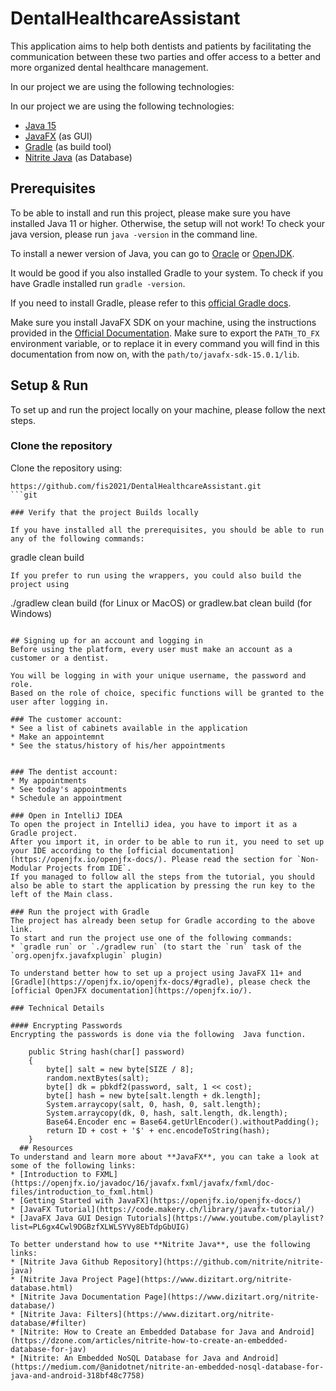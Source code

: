 # DentalHealthcareAssistant
This application aims to help both dentists and patients by facilitating the communication between these two parties and offer access to a better and more organized dental healthcare management.

In our project we are using the following technologies:

In our project we are using the following technologies:
* [Java 15 ](https://www.oracle.com/java/technologies/javase-downloads.html)
* [JavaFX](https://openjfx.io/openjfx-docs/) (as GUI)
* [Gradle](https://gradle.org/) (as build tool)
* [Nitrite Java](https://www.dizitart.org/nitrite-database.html) (as Database)


## Prerequisites
To be able to install and run this project, please make sure you have installed Java 11 or higher. Otherwise, the setup will not work!
To check your java version, please run `java -version` in the command line.

To install a newer version of Java, you can go to [Oracle](https://www.oracle.com/java/technologies/javase-downloads.html) or [OpenJDK](https://jdk.java.net/).

It would be good if you also installed Gradle to your system. To check if you have Gradle installed run `gradle -version`.

If you need to install Gradle, please refer to this [official Gradle docs](https://docs.gradle.org/current/userguide/installation.html).

Make sure you install JavaFX SDK on your machine, using the instructions provided in the [Official Documentation](https://openjfx.io/openjfx-docs/#install-javafx). Make sure to export the `PATH_TO_FX` environment variable, or to replace it in every command you will find in this documentation from now on, with the `path/to/javafx-sdk-15.0.1/lib`.



## Setup & Run
To set up and run the project locally on your machine, please follow the next steps.

### Clone the repository
Clone the repository using:
```git
https://github.com/fis2021/DentalHealthcareAssistant.git
```git

### Verify that the project Builds locally

If you have installed all the prerequisites, you should be able to run any of the following commands:
```
gradle clean build
```
If you prefer to run using the wrappers, you could also build the project using 
```
./gradlew clean build (for Linux or MacOS)
or 
gradlew.bat clean build (for Windows)
```

## Signing up for an account and logging in
Before using the platform, every user must make an account as a customer or a dentist. 

You will be logging in with your unique username, the password and role.
Based on the role of choice, specific functions will be granted to the user after logging in.

### The customer account:
* See a list of cabinets available in the application
* Make an appointemnt 
* See the status/history of his/her appointments


### The dentist account:
* My appointments
* See today's appointments
* Schedule an appointment

### Open in IntelliJ IDEA
To open the project in IntelliJ idea, you have to import it as a Gradle project. 
After you import it, in order to be able to run it, you need to set up your IDE according to the [official documentation](https://openjfx.io/openjfx-docs/). Please read the section for `Non-Modular Projects from IDE`.
If you managed to follow all the steps from the tutorial, you should also be able to start the application by pressing the run key to the left of the Main class.

### Run the project with Gradle
The project has already been setup for Gradle according to the above link.
To start and run the project use one of the following commands:
* `gradle run` or `./gradlew run` (to start the `run` task of the `org.openjfx.javafxplugin` plugin)

To understand better how to set up a project using JavaFX 11+ and [Gradle](https://openjfx.io/openjfx-docs/#gradle), please check the [official OpenJFX documentation](https://openjfx.io/).

### Technical Details

#### Encrypting Passwords
Encrypting the passwords is done via the following  Java function.

    public String hash(char[] password)
    {
        byte[] salt = new byte[SIZE / 8];
        random.nextBytes(salt);
        byte[] dk = pbkdf2(password, salt, 1 << cost);
        byte[] hash = new byte[salt.length + dk.length];
        System.arraycopy(salt, 0, hash, 0, salt.length);
        System.arraycopy(dk, 0, hash, salt.length, dk.length);
        Base64.Encoder enc = Base64.getUrlEncoder().withoutPadding();
        return ID + cost + '$' + enc.encodeToString(hash);
    }
  ## Resources
To understand and learn more about **JavaFX**, you can take a look at some of the following links:
* [Introduction to FXML](https://openjfx.io/javadoc/16/javafx.fxml/javafx/fxml/doc-files/introduction_to_fxml.html)
* [Getting Started with JavaFX](https://openjfx.io/openjfx-docs/)
* [JavaFX Tutorial](https://code.makery.ch/library/javafx-tutorial/)
* [JavaFX Java GUI Design Tutorials](https://www.youtube.com/playlist?list=PL6gx4Cwl9DGBzfXLWLSYVy8EbTdpGbUIG)

To better understand how to use **Nitrite Java**, use the following links:
* [Nitrite Java Github Repository](https://github.com/nitrite/nitrite-java) 
* [Nitrite Java Project Page](https://www.dizitart.org/nitrite-database.html)
* [Nitrite Java Documentation Page](https://www.dizitart.org/nitrite-database/)
* [Nitrite Java: Filters](https://www.dizitart.org/nitrite-database/#filter)
* [Nitrite: How to Create an Embedded Database for Java and Android](https://dzone.com/articles/nitrite-how-to-create-an-embedded-database-for-jav)
* [Nitrite: An Embedded NoSQL Database for Java and Android](https://medium.com/@anidotnet/nitrite-an-embedded-nosql-database-for-java-and-android-318bf48c7758)  
    
    


